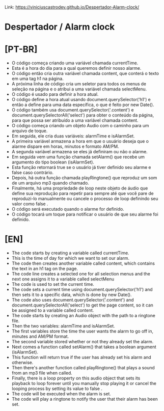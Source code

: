 Link: https://viniciuscastrodev.github.io/Despertador-Alarm-clock/

# Despertador / Alarm clock

# [PT-BR]

- O código começa criando uma variável chamada currentTime.
- Esta é a hora do dia para a qual queremos definir nosso alarme.
- O código então cria outra variável chamada content, que conterá o texto em uma tag h1 na página.
- A próxima linha de código cria um seletor para todos os menus de seleção na página e o atribui a uma variável chamada selectMenu.
- O código é usado para definir a hora atual.
- O código define a hora atual usando document.querySelector('h1') e então a define para uma data específica, o que é feito por new Date().
- O código também usa document.querySelector('.content') e document.querySelectorAll('select') para obter o conteúdo da página, para que possa ser atribuído a uma variável chamada content.
- O código começa criando um objeto Audio com o caminho para um arquivo de toque.
- Em seguida, ele cria duas variáveis: alarmTime e isAlarmSet.
- A primeira variável armazena a hora em que o usuário deseja que o alarme dispare em horas, minutos e formato AM/PM.
- A segunda variável armazena se eles já definiram ou não o alarme.
- Em seguida vem uma função chamada setAlarm() que recebe um argumento do tipo boolean (isAlarmSet).
- Esta função retornará true se o usuário já tiver definido seu alarme e false caso contrário.
- Depois, há outra função chamada playRingtone() que reproduz um som de um arquivo mp3 quando chamado.
- Finalmente, há uma propriedade de loop neste objeto de áudio que define sua reprodução para repetir para sempre até que você pare de reproduzi-lo manualmente ou cancele o processo de loop definindo seu valor como false .
- O código será executado quando o alarme for definido.
- O código tocará um toque para notificar o usuário de que seu alarme foi definido.

# [EN]

- The code starts by creating a variable called currentTime.
- This is the time of day for which we want to set our alarm.
- The code then creates another variable called content, which contains the text in an h1 tag on the page.
- The code line creates a selected one for all selection menus and the next one assigns it to a variable called selectMenu
- The code is used to set the current time.
- The code sets a current time using document.querySelector('h1') and then sets it to a specific data, which is done by new Date().
- The code also uses document.querySelector('.content') and document.querySelectorAll('select') to get the page content, so it can be assigned to a variable called content.
- The code starts by creating an Audio object with the path to a ringtone file.
- Then the two variables: alarmTime and isAlarmSet.
- The first variables store the time the user wants the alarm to go off in, minutes and AM/PM format.
- The second variable stored whether or not they already set the alarm.
- Next comes a function called setAlarm() that takes a boolean argument (isAlarmSet).
- This function will return true if the user has already set his alarm and otherwise.
- Then there's another function called playRingtone() that plays a sound from an mp3 file when called.
- Finally, there is a loop property on this audio object that sets its playback to loop forever until you manually stop playing it or cancel the looping process by setting its value to false .
- The code will be executed when the alarm is set.
- The code will play a ringtone to notify the user that their alarm has been set.

